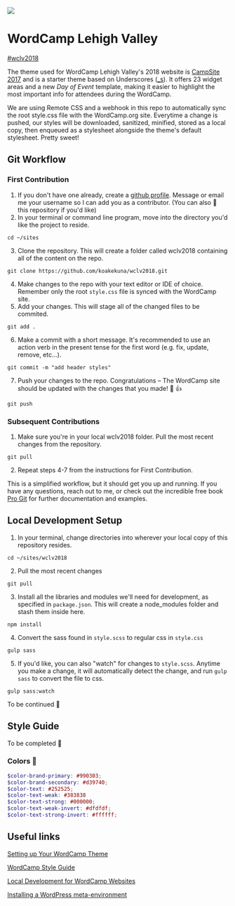[![](https://2018.lehighvalley.wordcamp.org/files/2018/04/WordCamp-GearLogo-300x300.png)](https://2018.lehighvalley.wordcamp.org/)

# WordCamp Lehigh Valley
[#wclv2018](https://2018.lehighvalley.wordcamp.org/)

The theme used for WordCamp Lehigh Valley's 2018 website is [CampSite 2017](https://make.wordpress.org/community/2017/05/08/the-new-wordcamp-base-theme-campsite-2017/) and is a starter theme based on Underscores ([_s](https://underscores.me/)). It offers 23 widget areas and a new *Day of Event* template, making it easier to highlight the most important info for attendees during the WordCamp.

We are using Remote CSS and a webhook in this repo to automatically sync the root style.css file with the WordCamp.org site. Everytime a change is pushed, our styles will be downloaded, sanitized, minified, stored as a local copy, then enqueued as a stylesheet alongside the theme's default stylesheet. Pretty sweet! 

## Git Workflow

### First Contribution
1. If you don't have one already, create a [github profile](https://github.com). Message or email me your username so I can add you as a contributor. (You can also :star2: this repository if you'd like)
2. In your terminal or command line program, move into the directory you'd like the project to reside.
  ```
  cd ~/sites
  ```
3. Clone the repository. This will create a folder called wclv2018 containing all of the content on the repo.
  ```
  git clone https://github.com/koakekuna/wclv2018.git
  ```
4. Make changes to the repo with your text editor or IDE of choice. Remember only the root `style.css` file is synced with the WordCamp site.
5. Add your changes. This will stage all of the changed files to be commited.
  ```
  git add .
  ```
6. Make a commit with a short message. It's recommended to use an action verb in the present tense for the first word (e.g. fix, update, remove, etc...).
  ```
  git commit -m "add header styles"
  ```
7. Push your changes to the repo. Congratulations – The WordCamp site should be updated with the changes that you made! :tada: :thumbsup:
  ```
  git push
  ```

### Subsequent Contributions
1. Make sure you're in your local wclv2018 folder. Pull the most recent changes from the repository.
```
git pull
```
2. Repeat steps 4-7 from the instructions for First Contribution.

This is a simplified workflow, but it should get you up and running. If you have any questions, reach out to me, or check out the incredible free book [Pro Git](https://git-scm.com/book/en/v2) for further documentation and examples.

## Local Development Setup
1. In your terminal, change directories into wherever your local copy of this repository resides.
  ```
  cd ~/sites/wclv2018
  ```
2. Pull the most recent changes
  ```
  git pull
  ```
3. Install all the libraries and modules we'll need for development, as specified in `package.json`. This will create a node_modules folder and stash them inside here.
  ```
  npm install
  ```
4. Convert the sass found in `style.scss` to regular css in `style.css`
  ```
  gulp sass
  ```
5. If you'd like, you can also "watch" for changes to `style.scss`. Anytime you make a change, it will automatically detect the change, and run `gulp sass` to convert the file to css.
  ```
  gulp sass:watch
  ```

To be continued :construction:

## Style Guide
To be completed :construction:

### Colors :traffic_light:
```scss
$color-brand-primary: #990303;
$color-brand-secondary: #d39740;
$color-text: #252525;
$color-text-weak: #383838
$color-text-strong: #000000;
$color-text-weak-invert: #dfdfdf;
$color-text-strong-invert: #ffffff;
```

## Useful links

[Setting up Your WordCamp Theme](https://make.wordpress.org/community/handbook/wordcamp-organizer/first-steps/web-presence/setting-up-your-wordcamp-theme/)

[WordCamp Style Guide](https://github.com/lucijanblagonic/wordcamp-style-guide)

[Local Development for WordCamp Websites](https://ryelle.codes/2016/07/local-development-for-wordcamp-websites/)

[Installing a WordPress meta-environment](https://github.com/WordPress/meta-environment/blob/master/docs/install.md)
